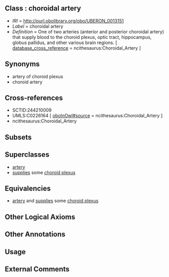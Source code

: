 
## Class : choroidal artery

 * *IRI* = http://purl.obolibrary.org/obo/UBERON_0013151
 * *Label* = choroidal artery
 * *Definition* = One of two arteries (anterior and posterior choroidal artery) that supply blood to the choroid plexus, optic tract, hippocampus, globus pallidus, and other various brain regions. [ [database_cross_reference](../../ef/oboInOwl#hasDbXref.md) = ncithesaurus:Choroidal_Artery ]

## Synonyms

 * artery of choroid plexus
 * choroid artery

## Cross-references

 * SCTID:244210009
 * UMLS:C0226164 [ [oboInOwl#source](../../ce/oboInOwl#source.md) = ncithesaurus:Choroidal_Artery ]
 * ncithesaurus:Choroidal_Artery

## Subsets


## Superclasses

 * [artery](../../UBERON/37/UBERON_0001637.md)
 * [supplies](../../FMA/03/FMA_86003.md) some [choroid plexus](../../UBERON/86/UBERON_0001886.md)

## Equivalencies

 * [artery](../../UBERON/37/UBERON_0001637.md) and [supplies](../../FMA/03/FMA_86003.md) some [choroid plexus](../../UBERON/86/UBERON_0001886.md)

## Other Logical Axioms


## Other Annotations


## Usage


## External Comments

